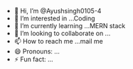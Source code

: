 - 👋 Hi, I’m @Ayushsingh0105-4
- 👀 I’m interested in ...Coding
- 🌱 I’m currently learning ...MERN stack
- 💞️ I’m looking to collaborate on ...
- 📫 How to reach me ...mail me
- 😄 Pronouns: ...
- ⚡ Fun fact: ...

<!---
Ayushsingh0105-4/Ayushsingh0105-4 is a ✨ special ✨ repository because its `README.md` (this file) appears on your GitHub profile.
You can click the Preview link to take a look at your changes.
--->
